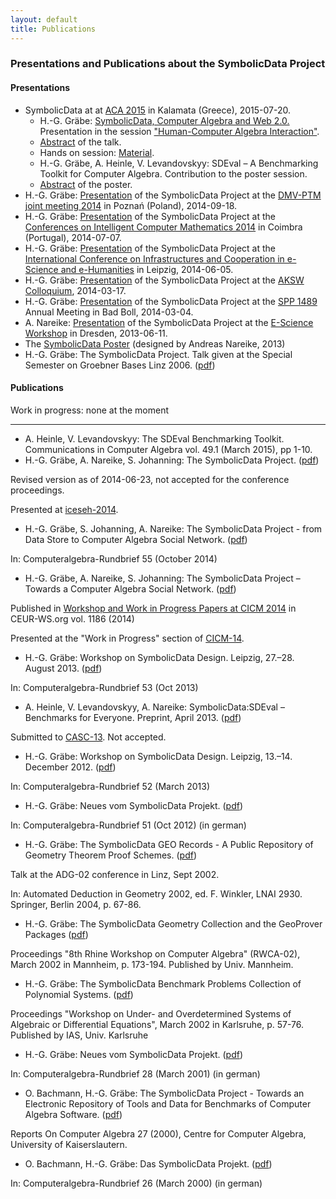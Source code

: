```yaml
---
layout: default
title: Publications
---
```


### Presentations and Publications about the SymbolicData Project

#### Presentations

-   SymbolicData at at [ACA 2015](http://www.singacom.uva.es/ACA2015/) in Kalamata (Greece), 2015-07-20.
    -   H.-G. Gräbe: [SymbolicData, Computer Algebra and Web 2.0.](http://symbolicdata.org/Presentations/ACA-15.pdf)
         Presentation in the session ["Human-Computer Algebra Interaction"](http://minimair.org/hcai2015/).
    -   [Abstract](http://symbolicdata.org/Papers/aca15-graebe-abstract.pdf) of the talk.
    -   Hands on session: [Material](http://symbolicdata.org/Presentations/ACA-15.txt).
    -   H.-G. Gräbe, A. Heinle, V. Levandovskyy: SDEval – A Benchmarking Toolkit for Computer Algebra.
         Contribution to the poster session.
    -   [Abstract](http://symbolicdata.org/Papers/aca15-heinle-abstract.pdf) of the poster.
-   H.-G. Gräbe: [Presentation](http://symbolicdata.org/Presentations/dmv-14.pdf) of the SymbolicData Project at the [DMV-PTM joint meeting 2014](http://dmv.ptm.org.pl/) in Poznań (Poland), 2014-09-18.
-   H.-G. Gräbe: [Presentation](http://symbolicdata.org/Presentations/cicm-14.pdf) of the SymbolicData Project at the [Conferences on Intelligent Computer Mathematics 2014](http://cicm-conference.org/2014/cicm.php) in Coimbra (Portugal), 2014-07-07.
-   H.-G. Gräbe: [Presentation](http://symbolicdata.org/Presentations/Iceseh-14.pdf) of the SymbolicData Project at the [International Conference on Infrastructures and Cooperation in e-Science and e-Humanities](http://openaccess.tu-dresden.de/ocs/index.php/ic-escience/iceseh2014) in Leipzig, 2014-06-05.
-   H.-G. Gräbe: [Presentation](http://symbolicdata.org/Presentations/AKSW-14_3.pdf) of the SymbolicData Project at the [AKSW Colloquium](http://aksw.org/Events.html), 2014-03-17.
-   H.-G. Gräbe: [Presentation](http://symbolicdata.org/Presentations/BadBoll-14.pdf) of the SymbolicData Project at the [SPP 1489](http://www.computeralgebra.de/) Annual Meeting in Bad Boll, 2014-03-04.
-   A. Nareike: [Presentation](http://symbolicdata.org/Presentations/eScience-20130611.pdf) of the SymbolicData Project at the [E-Science Workshop](http://www.escience-sachsen.de/?p=1342) in Dresden, 2013-06-11.
-   The [SymbolicData Poster](http://symbolicdata.org/Uploads/overview-poster.pdf) (designed by Andreas Nareike, 2013)
-   H.-G. Gräbe: The SymbolicData Project. Talk given at the Special Semester on Groebner Bases Linz 2006. ([pdf](http://symbolicdata.org/Papers/linz-06.pdf))

#### Publications

Work in progress: none at the moment

* * * * *

-   A. Heinle, V. Levandovskyy: The SDEval Benchmarking Toolkit. Communications in Computer Algebra vol. 49.1 (March 2015), pp 1-10.
-   H.-G. Gräbe, A. Nareike, S. Johanning: The SymbolicData Project. ([pdf](http://symbolicdata.org/Papers/iceseh-14.pdf))

  
Revised version as of 2014-06-23, not accepted for the conference proceedings.

Presented at [iceseh-2014](http://openaccess.tu-dresden.de/ocs/index.php/ic-escience/iceseh2014).

-   H.-G. Gräbe, S. Johanning, A. Nareike: The SymbolicData Project - from Data Store to Computer Algebra Social Network. ([pdf](http://symbolicdata.org/Papers/car-55.pdf))

  
In: Computeralgebra-Rundbrief 55 (October 2014)

-   H.-G. Gräbe, A. Nareike, S. Johanning: The SymbolicData Project – Towards a Computer Algebra Social Network. ([pdf](http://symbolicdata.org/Papers/cicm-14-wip.pdf))

  
Published in [Workshop and Work in Progress Papers at CICM 2014](http://ceur-ws.org/Vol-1186/#paper-21) in CEUR-WS.org vol. 1186 (2014)

Presented at the "Work in Progress" section of [CICM-14](http://www.cicm-conference.org/2014).

-   H.-G. Gräbe: Workshop on SymbolicData Design. Leipzig, 27.–28. August 2013. ([pdf](http://symbolicdata.org/Papers/car-53.pdf))

  
In: Computeralgebra-Rundbrief 53 (Oct 2013)

-   A. Heinle, V. Levandovskyy, A. Nareike: SymbolicData:SDEval – Benchmarks for Everyone. Preprint, April 2013. ([pdf](http://symbolicdata.org/Papers/casc2013-preprint.pdf))

  
Submitted to [CASC-13](http://www14.in.tum.de/CASC2013). Not accepted.

-   H.-G. Gräbe: Workshop on SymbolicData Design. Leipzig, 13.–14. December 2012. ([pdf](http://symbolicdata.org/Papers/car-52.pdf))

  
In: Computeralgebra-Rundbrief 52 (March 2013)

-   H.-G. Gräbe: Neues vom SymbolicData Projekt. ([pdf](http://symbolicdata.org/Papers/car-51.pdf))

  
In: Computeralgebra-Rundbrief 51 (Oct 2012) (in german)

-   H.-G. Gräbe: The SymbolicData GEO Records - A Public Repository of Geometry Theorem Proof Schemes. ([pdf](http://symbolicdata.org/Papers/linz-02.pdf))

  
Talk at the ADG-02 conference in Linz, Sept 2002.

In: Automated Deduction in Geometry 2002, ed. F. Winkler, LNAI 2930. Springer, Berlin 2004, p. 67-86.

-   H.-G. Gräbe: The SymbolicData Geometry Collection and the GeoProver Packages ([pdf](http://symbolicdata.org/Papers/rwca-02.pdf))

  
Proceedings "8th Rhine Workshop on Computer Algebra" (RWCA-02), March 2002 in Mannheim, p. 173-194. Published by Univ. Mannheim.

-   H.-G. Gräbe: The SymbolicData Benchmark Problems Collection of Polynomial Systems. ([pdf](http://symbolicdata.org/Papers/karlsruhe-02.pdf))

  
Proceedings "Workshop on Under- and Overdetermined Systems of Algebraic or Differential Equations", March 2002 in Karlsruhe, p. 57-76. Published by IAS, Univ. Karlsruhe

-   H.-G. Gräbe: Neues vom SymbolicData Projekt. ([pdf](http://symbolicdata.org/Papers/car-28.pdf))

  
In: Computeralgebra-Rundbrief 28 (March 2001) (in german)

-   O. Bachmann, H.-G. Gräbe: The SymbolicData Project - Towards an Electronic Repository of Tools and Data for Benchmarks of Computer Algebra Software. ([pdf](http://symbolicdata.org/Papers/issac2000.pdf))

  
Reports On Computer Algebra 27 (2000), Centre for Computer Algebra, University of Kaiserslautern.

-   O. Bachmann, H.-G. Gräbe: Das SymbolicData Projekt. ([pdf](http://symbolicdata.org/Papers/car-26.pdf))

  
In: Computeralgebra-Rundbrief 26 (March 2000) (in german)


